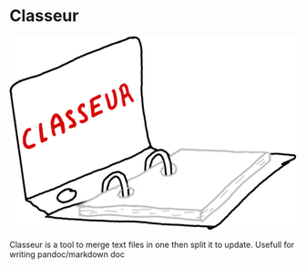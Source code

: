 # Classeur

![Logo classeur](classeur_logo.svg "Logo classeur")

Classeur is a tool to merge text files in one then split it to update. Usefull
for writing pandoc/markdown doc
